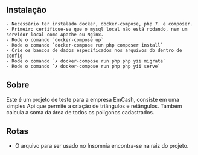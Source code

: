 ## Instalação
    - Necessário ter instalado docker, docker-compose, php 7. e composer.
    - Primeiro certifique-se que o mysql local não está rodando, nem um servidor local como Apache ou Nginx.
    - Rode o comando `docker-compose up`
    - Rode o comando `docker-compose run php composer install`
    - Crie os bancos de dados especificados nos arquivos db dentro de config
    - Rode o comando `✗ docker-compose run php php yii migrate`
    - Rode o comando `✗ docker-compose run php php yii serve`
## Sobre
Este é um projeto de teste para a empresa EmCash, consiste em uma simples Api que permite a criação de triângulos e
retângulos. Também calcula a soma da área de todos os poligonos cadastrados.

## Rotas
- O arquivo para ser usado no Insomnia encontra-se na raiz do projeto.